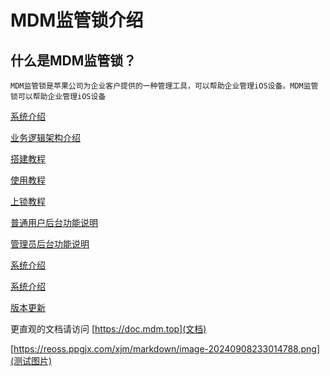# MDM监管锁介绍

## 什么是MDM监管锁？

    MDM监管锁是苹果公司为企业客户提供的一种管理工具，可以帮助企业管理iOS设备。MDM监管锁可以帮助企业管理iOS设备

[系统介绍](docs/系统介绍.md)

[业务逻辑架构介绍](docs/业务逻辑架构介绍.md)

[搭建教程](docs/搭建教程.md)

[使用教程](docs/使用教程.md)

[上锁教程](docs/上锁教程.md)

[普通用户后台功能说明](docs/普通用户后台功能说明.md)

[管理员后台功能说明](docs/管理员后台功能说明.md)

[系统介绍](docs/系统介绍.md)

[系统介绍](docs/常见问题.md)

[版本更新](docs/版本更新.md)

更直观的文档请访问
[https://doc.mdm.top](文档)

[https://reoss.ppgjx.com/xjm/markdown/image-20240908233014788.png](测试图片)
